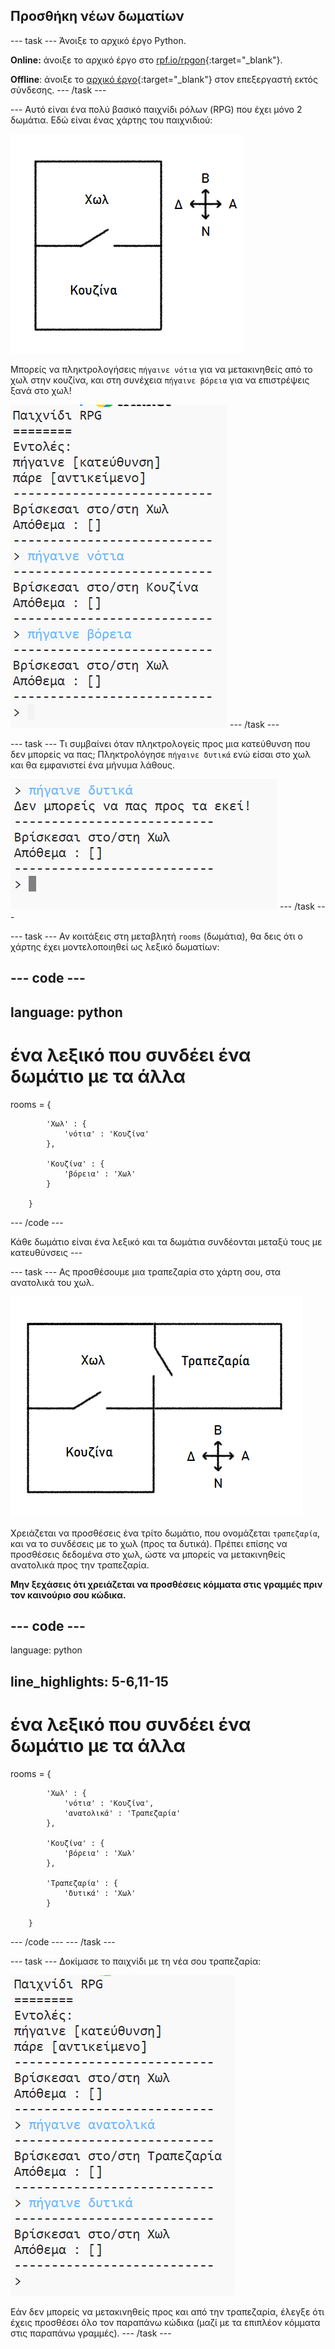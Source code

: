 ## Προσθήκη νέων δωματίων

\--- task \--- Άνοιξε το αρχικό έργο Python.

**Online:** άνοιξε το αρχικό έργο στο [rpf.io/rpgon](http://rpf.io/rpgon){:target="_blank"}.

**Offline**: άνοιξε το [αρχικό έργο](http://rpf.io/p/en/rpg-go){:target="_blank"} στον επεξεργαστή εκτός σύνδεσης. \--- /task \---

\--- Αυτό είναι ένα πολύ βασικό παιχνίδι ρόλων (RPG) που έχει μόνο 2 δωμάτια. Εδώ είναι ένας χάρτης του παιχνιδιού:

![screenshot](images/rpg-map1.png)

Μπορείς να πληκτρολογήσεις `πήγαινε νότια` για να μετακινηθείς από το χωλ στην κουζίνα, και στη συνέχεια `πήγαινε βόρεια` για να επιστρέψεις ξανά στο χωλ!

![screenshot](images/rpg-controls.png) \--- /task \---

\--- task \--- Τι συμβαίνει όταν πληκτρολογείς προς μια κατεύθυνση που δεν μπορείς να πας; Πληκτρολόγησε `πήγαινε δυτικά` ενώ είσαι στο χωλ και θα εμφανιστεί ένα μήνυμα λάθους.

![screenshot](images/rpg-error.png) \--- /task \---

\--- task \--- Αν κοιτάξεις στη μεταβλητή `rooms` (δωμάτια), θα δεις ότι ο χάρτης έχει μοντελοποιηθεί ως λεξικό δωματίων:

## \--- code \---

## language: python

# ένα λεξικό που συνδέει ένα δωμάτιο με τα άλλα

rooms = {

            'Χωλ' : {
                'νότια' : 'Κουζίνα'
            },
    
            'Κουζίνα' : {
                'βόρεια' : 'Χωλ'
            }
    
        }
    

\--- /code \---

Κάθε δωμάτιο είναι ένα λεξικό και τα δωμάτια συνδέονται μεταξύ τους με κατευθύνσεις \---

\--- task \--- Ας προσθέσουμε μια τραπεζαρία στο χάρτη σου, στα ανατολικά του χωλ.

![screenshot](images/rpg-dining.png)

Χρειάζεται να προσθέσεις ένα τρίτο δωμάτιο, που ονομάζεται `τραπεζαρία`, και να το συνδέσεις με το χωλ (προς τα δυτικά). Πρέπει επίσης να προσθέσεις δεδομένα στο χωλ, ώστε να μπορείς να μετακινηθείς ανατολικά προς την τραπεζαρία.

**Μην ξεχάσεις ότι χρειάζεται να προσθέσεις κόμματα στις γραμμές πριν τον καινούριο σου κώδικα.**

## \--- code \---

language: python

## line_highlights: 5-6,11-15

# ένα λεξικό που συνδέει ένα δωμάτιο με τα άλλα

rooms = {

            'Χωλ' : {
                'νότια' : 'Κουζίνα',
                'ανατολικά' : 'Τραπεζαρία'
            },
    
            'Κουζίνα' : {
                'βόρεια' : 'Χωλ'
            },
    
            'Τραπεζαρία' : {
                'δυτικά' : 'Χωλ'
            }
    
        }
    

\--- /code \--- \--- /task \---

\--- task \--- Δοκίμασε το παιχνίδι με τη νέα σου τραπεζαρία:

![screenshot](images/rpg-dining-test.png)

Εάν δεν μπορείς να μετακινηθείς προς και από την τραπεζαρία, έλεγξε ότι έχεις προσθέσει όλο τον παραπάνω κώδικα (μαζί με τα επιπλέον κόμματα στις παραπάνω γραμμές). \--- /task \---